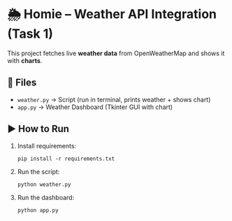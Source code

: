# 🌦 Homie – Weather API Integration (Task 1)

This project fetches live **weather data** from OpenWeatherMap and shows it with **charts**.

## 📄 Files
- `weather.py` → Script (run in terminal, prints weather + shows chart)  
- `app.py` → Weather Dashboard (Tkinter GUI with chart)  

## ▶️ How to Run
1. Install requirements:  
   ```
   pip install -r requirements.txt
   ```
2. Run the script:  
   ```
   python weather.py
   ```
3. Run the dashboard:  
   ```
   python app.py
   ```

